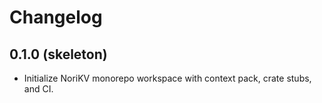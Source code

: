 # Changelog

## 0.1.0 (skeleton)
- Initialize NoriKV monorepo workspace with context pack, crate stubs, and CI.
